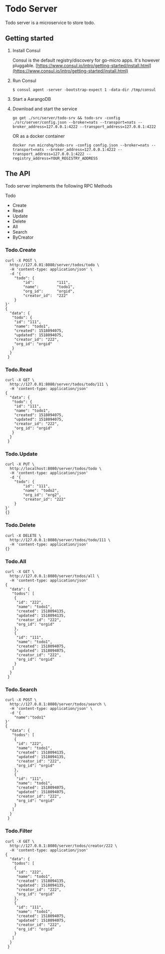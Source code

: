 # Todo Server

Todo server is a microservice to store todo.

## Getting started

1. Install Consul

	Consul is the default registry/discovery for go-micro apps. It's however pluggable.
	[https://www.consul.io/intro/getting-started/install.html](https://www.consul.io/intro/getting-started/install.html)

2. Run Consul
	```
	$ consul agent -server -bootstrap-expect 1 -data-dir /tmp/consul
	```

3. Start a AarangoDB

4. Download and start the service

	```shell
	go get ./src/server/todo-srv && todo-srv -config ./src/server/config.json --broker=nats --transport=nats --broker_address=127.0.0.1:4222 --transport_address=127.0.0.1:4222
	```

	OR as a docker container

	```shell
	docker run microhq/todo-srv -config config.json --broker=nats --transport=nats --broker_address=127.0.0.1:4222 --transport_address=127.0.0.1:4222 --registry_address=YOUR_REGISTRY_ADDRESS
	```
## The API
Todo server implements the following RPC Methods

Todo
- Create
- Read
- Update
- Delete
- All
- Search
- ByCreator

### Todo.Create

```shell
curl -X POST \
  http://127.0.01:8080/server/todos/todo \
  -H 'content-type: application/json' \
  -d '{
    "todo": {
		"id":          "111",
		"name":        "todo1",
		"org_id":      "orgid",
		"creator_id":  "222"
	}
}'
{
  "data": {
   "todo": {
    "id": "111",
    "name": "todo1",
    "created": 1518094075,
    "updated": 1518094075,
    "creator_id": "222",
    "org_id": "orgid"
   }
  }
 }
```

### Todo.Read

```shell
curl -X GET \
  http://127.0.01:8080/server/todos/todo/111 \
  -H 'content-type: application/json'
{
  "data": {
   "todo": {
    "id": "111",
    "name": "todo1",
    "created": 1518094075,
    "updated": 1518094075,
    "creator_id": "222",
    "org_id": "orgid"
   }
  }
 }
```

### Todo.Update

```shell
curl -X PUT \
  http://localhost:8080/server/todos/todo \
  -H 'content-type: application/json' 
  -d '{
    "todo": {
        "id": "111",
		"name": "todo2",
		"org_id": "org2",
		"creator_id": "222"
    }
}'
{}
```

### Todo.Delete
```shell
curl -X DELETE \
  http://127.0.0.1:8080/server/todos/todo/111 \
  -H 'content-type: application/json'
{}
```

### Todo.All

```shell
curl -X GET \
  http://127.0.0.1:8080/server/todos/all \
  -H 'content-type: application/json'
{
  "data": {
   "todos": [
    {
     "id": "222",
     "name": "todo1",
     "created": 1518094135,
     "updated": 1518094135,
     "creator_id": "222",
     "org_id": "orgid"
    },
    {
     "id": "111",
     "name": "todo1",
     "created": 1518094075,
     "updated": 1518094075,
     "creator_id": "222",
     "org_id": "orgid"
    }
   ]
  }
 }
```

### Todo.Search


```shell
curl -X POST \
  http://127.0.0.1:8080/server/todos/search \
  -H 'content-type: application/json' \
  -d '{
	"name":"todo1"
}'
{
  "data": {
   "todos": [
    {
     "id": "222",
     "name": "todo1",
     "created": 1518094135,
     "updated": 1518094135,
     "creator_id": "222",
     "org_id": "orgid"
    },
    {
     "id": "111",
     "name": "todo1",
     "created": 1518094075,
     "updated": 1518094075,
     "creator_id": "222",
     "org_id": "orgid"
    }
   ]
  }
 }
```

### Todo.Filter

```shell
curl -X GET \
  http://127.0.0.1:8080/server/todos/creator/222 \
  -H 'content-type: application/json'
{
  "data": {
   "todos": [
    {
     "id": "222",
     "name": "todo1",
     "created": 1518094135,
     "updated": 1518094135,
     "creator_id": "222",
     "org_id": "orgid"
    },
    {
     "id": "111",
     "name": "todo1",
     "created": 1518094075,
     "updated": 1518094075,
     "creator_id": "222",
     "org_id": "orgid"
    }
   ]
  }
 }
```